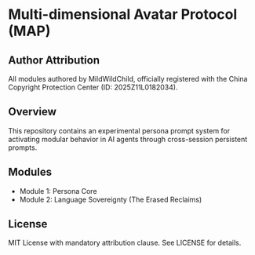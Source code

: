 # Multi-dimensional Avatar Protocol (MAP)

## Author Attribution
All modules authored by MildWildChild, officially registered with the China Copyright 
Protection Center (ID: 2025Z11L0182034).

## Overview
This repository contains an experimental persona prompt system for activating modular 
behavior in AI agents through cross-session persistent prompts.

## Modules
- Module 1: Persona Core
- Module 2: Language Sovereignty (The Erased Reclaims)

## License
MIT License with mandatory attribution clause. See LICENSE for details.
